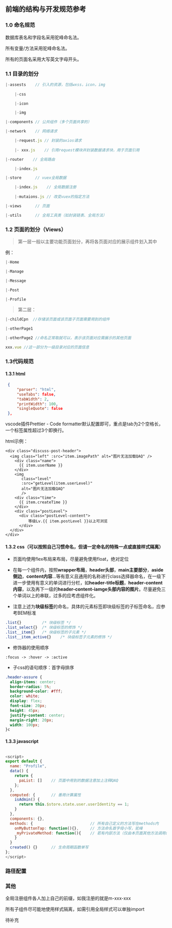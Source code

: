 ## 前端的结构与开发规范参考

### 1.0 命名规范

数据库表名和字段名采用驼峰命名法。

所有变量/方法采用驼峰命名法。

所有的页面名采用大写英文字母开头。

### 1.1 目录的划分

```javascript
|-assests    // 引入的资源，包括wxss，icon，img
	
	|-css

	|-icon

	|-img

|-components // 公共组件（多个页面共享的）

|-network	 // 网络请求

	|-request.js // 封装的axios请求
	
	|- xxx.js 	 // 引用request模块并封装数据请求块，用于页面引用

|-router	// 全局路由

	|-index.js	

|-store      // vuex全局数据

	|-index.js	  // 全局数据注册
	
	|-mutaions.js // 改变vuex的指定方法

|-views      // 页面

|-utils      // 全局工具类（如封装链表、全局方法）
```

### 1.2 页面的划分（Views）

> 第一层一般以主要功能页面划分，再将各页面对应的展示组件划入其中

例：

```javascript
|-Home

|-Manage

|-Message

|-Post

|-Profile
```

> 第二层：

```javascript
|-childCpn  //存储该页面或该页面子页面需要用到的组件

|-otherPage1

|-otherPage2 //命名正常取就可以，表示该页面对应需展示的其他页面

xxx.vue //这一部分为一级目录对应的页面信息
```

### 1.3代码规范

#### 1.3.1 html

```json
 {
     "parser": "html",
     "useTabs": false,
     "tabWidth": 2,
     "printWidth": 100,
     "singleQuote": false
 },
```

vscode插件Prettier - Code formatter默认配置即可，重点是tab为2个空格长，一个标签属性超过3个即换行。

html示例：

```vue
<div class="discuss-post-header">
  <img class="left" :src="item.imagePath" alt="图片无法加载QAQ" />
    <div class="name">
      {{ item.userName }}
    </div>
    <img
       class="level"
       :src="getLevel(item.userLevel)"
       alt="图片无法加载QAQ"
       />
    <div class="time">
      {{ item.createTime }}
    </div>
    <div class="postLevel">
      <div class="postLevel-content">
          等级Lv.{{ item.postLevel }}以上可浏览
      </div>
  </div>
</div>
```

#### 1.3.2 css（可以按照自己习惯命名，但请一定命名的特殊一点或直接样式隔离）

- 页面均使用flex布局来布局，尽量避免使用float，绝对定位

- 在每一个组件内，按照**wrapper布局**，**header头部**，**main主要部分**，**aside侧边**，**content内容**...等有意义且通用的名称进行class选择器命名，在一级下进一步使用有意义的单词进行分栏，如**header-title标题**，**header-content内容**，以及再下一级的**header-content-iamge头部内容的图片**。尽量避免三个单词以上的串联，过多的应考虑组件化。
- 注意上述为**块级标签**的命名，具体的元素标签即块级标签的子标签命名，应参考BEM标准

```css
.list{}			/* 块级标签 */
.list_select{}	/* 块级标签的修饰 */
.list__item{}	/* 块级标签的子元素 */
.list__item_active{}	/* 块级标签子元素的修饰 */
```

- 修饰器的使用顺序

```
:focus -> :hover -> :active
```

- 子css的语句顺序：首字母排序

```css
.header-assure {
  align-items: center;
  border-radius: 5%;
  background-color: #fff;
  color: white;
  display: flex;
  font-size: 20px;
  height: 45px;
  justify-content: center;
  margin-right: 20px;
  width: 100px;
}c
```

#### 1.3.3 javascript

```javascript

<script>
export default {
  name: "Profile",
  data() {
    return {
      paList: []	// 页面中用到的数据注意加上注释QAQ
    };
  },
  computed: {		// 善用计算属性
    isAdmin() {
      return this.$store.state.user.userIdentity == 1;
    }
  },
  components: {},
  methods: {						 // 所有自己定义的方法写在methods内
    onMyButtonTap: function(){},	 // 方法命名首字母小写，驼峰
    _myPrivateMethod: function(){    // 若有内部方法（仅由本页面其他方法调用的）建议以下划线开头
    }
  }
  created() {}		// 生命周期函数单写
};
</script>
```

### 路径配置



### 其他

全局注册组件各人加上自己的前缀，如我注册的就是m-xxx-xxx

所有子组件尽可能地使用样式隔离，如需引用全局样式可以单独import

待补充